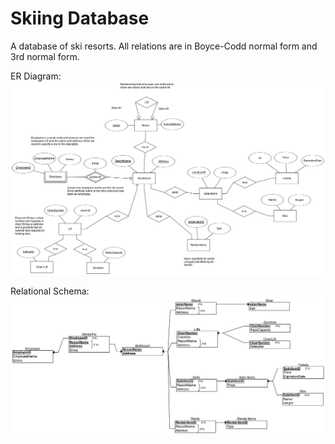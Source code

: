 Skiing Database
===============

A database of ski resorts. All relations are in Boyce-Codd normal form and 3rd normal form.




ER Diagram:
![er diagram](https://github.com/patkub/skiing-database-intro/raw/master/er/Skiing%20ER%20Diagram.png)




Relational Schema:
![relational schema](https://github.com/patkub/skiing-database-intro/raw/master/er/Skiing%20Relational%20Schema%20Diagram.png)

